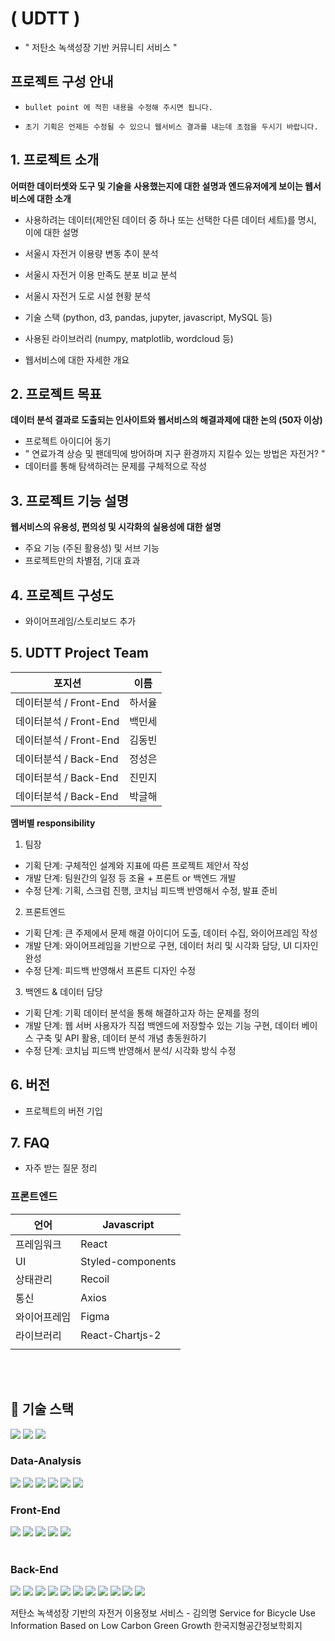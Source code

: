 
# ( UDTT )
- " 저탄소 녹색성장 기반 커뮤니티 서비스 "


## 프로젝트 구성 안내

* `bullet point 에 적힌 내용을 수정해 주시면 됩니다.`

* `초기 기획은 언제든 수정될 수 있으니 웹서비스 결과를 내는데 초점을 두시기 바랍니다.`

## 1. 프로젝트 소개

**어떠한 데이터셋와 도구 및 기술을 사용했는지에 대한 설명과 엔드유저에게 보이는 웹서비스에 대한 소개**

  - 사용하려는 데이터(제안된 데이터 중 하나 또는 선택한 다른 데이터 세트)를 명시, 이에 대한 설명
  - 서울시 자전거 이용량 변동 추이 분석
  - 서울시 자전거 이용 만족도 분포 비교 분석
  - 서울시 자전거 도로 시설 현황 분석

  - 기술 스택 (python, d3, pandas, jupyter, javascript, MySQL 등)
  - 사용된 라이브러리 (numpy, matplotlib, wordcloud 등)
  - 웹서비스에 대한 자세한 개요

## 2. 프로젝트 목표

**데이터 분석 결과로 도출되는 인사이트와 웹서비스의 해결과제에 대한 논의 (50자 이상)**
  - 프로젝트 아이디어 동기
  - " 연료가격 상승 및 팬데믹에 방어하며 지구 환경까지 지킬수 있는 방법은 자전거? "
  - 데이터를 통해 탐색하려는 문제를 구체적으로 작성


## 3. 프로젝트 기능 설명

**웹서비스의 유용성, 편의성 및 시각화의 실용성에 대한 설명**
  - 주요 기능 (주된 활용성) 및 서브 기능
  - 프로젝트만의 차별점, 기대 효과

## 4. 프로젝트 구성도
  - 와이어프레임/스토리보드 추가

## 5. UDTT Project Team
|  포지션|이름  |
|--|--|
|데이터분석 / Front-End| 하서율 |
|데이터분석 / Front-End| 백민세 |
|데이터분석 / Front-End| 김동빈 |
|데이터분석 / Back-End| 정성은 |
|데이터분석 / Back-End| 진민지 |
|데이터분석 / Back-End| 박글해 |

**멤버별 responsibility**

1. 팀장 

- 기획 단계: 구체적인 설계와 지표에 따른 프로젝트 제안서 작성
- 개발 단계: 팀원간의 일정 등 조율 + 프론트 or 백엔드 개발
- 수정 단계: 기획, 스크럼 진행, 코치님 피드백 반영해서 수정, 발표 준비

2. 프론트엔드 

- 기획 단계: 큰 주제에서 문제 해결 아이디어 도출, 데이터 수집, 와이어프레임 작성
- 개발 단계: 와이어프레임을 기반으로 구현, 데이터 처리 및 시각화 담당, UI 디자인 완성
- 수정 단계: 피드백 반영해서 프론트 디자인 수정

 3. 백엔드 & 데이터 담당  

- 기획 단계: 기획 데이터 분석을 통해 해결하고자 하는 문제를 정의
- 개발 단계: 웹 서버 사용자가 직접 백엔드에 저장할수 있는 기능 구현, 데이터 베이스 구축 및 API 활용, 데이터 분석 개념 총동원하기
- 수정 단계: 코치님 피드백 반영해서 분석/ 시각화 방식 수정

## 6. 버전
  - 프로젝트의 버전 기입

## 7. FAQ
  - 자주 받는 질문 정리




### **프론트엔드**

| 언어 | Javascript |
| --- | --- |
| 프레임워크 | React |
| UI | Styled-components |
| 상태관리 | Recoil |
| 통신 | Axios |
| 와이어프레임 | Figma |
| 라이브러리 | React-Chartjs-2 |
|  |  |


 <br>



 <br>  

## 🔧 기술 스택 
<div>
<img src="https://img.shields.io/badge/GitLab-#FC6D26?style=plastic&logo=Node.js&logoColor=white"/>
<img src="https://img.shields.io/badge/GitHub-#181717?style=plastic&logo=express&logoColor=white"/>
<img src="https://img.shields.io/badge/GitBook-#3884FF?style=plastic&logo=mongoDB&logoColor=white"/>
</div>


### Data-Analysis 

<div>
<img src="https://img.shields.io/badge/python-#3776AB?style=plastic&logo=Node.js&logoColor=white"/>
<img src="https://img.shields.io/badge/pandas-#150458?style=plastic&logo=mongoDB&logoColor=white"/>
<img src="https://img.shields.io/badge/GoogleColab-#F9AB00?style=plastic&logo=mongoDB&logoColor=white"/>
<img src="https://img.shields.io/badge/jupyter-#F37626?style=plastic&logo=express&logoColor=white"/>
<img src="https://img.shields.io/badge/tableau-#E97627?style=plastic&logo=mongoDB&logoColor=white"/>
<img src="https://img.shields.io/badge/folium-#77B829?style=plastic&logo=mongoDB&logoColor=white"/>
</div> 


### Front-End

<div>
<img src="https://img.shields.io/badge/JavaScript-#F7DF1E?style=plastic&logo=JavaScript&logoColor=white"/>
<img src="https://img.shields.io/badge/React-#61DAFB?style=plastic&logo=React&logoColor=white"/>
<img src="https://img.shields.io/badge/styled-components-#DB7093?style=plastic&logo=CSS3&logoColor=white"/>
<img src="https://img.shields.io/badge/Axios-#5A29E4?style=plastic&logo=HTML5&logoColor=white"/>
<img src="https://img.shields.io/badge/Figma-#F24E1E?style=plastic&logo=BootStrap&logoColor=white"/>
</div>


<br />

### Back-End

<div>
<img src="https://img.shields.io/badge/Node.js-#339933?style=plastic&logo=Node.js&logoColor=white"/>
<img src="https://img.shields.io/badge/Express-#000000?style=plastic&logo=express&logoColor=white"/>
<img src="https://img.shields.io/badge/MongoDB-#47A248?style=plastic&logo=mongoDB&logoColor=white"/>
<img src="https://img.shields.io/badge/Postman-#FF6C37?style=plastic&logo=mongoDB&logoColor=white"/>
<img src="https://img.shields.io/badge/TypeScript-#3178C6?style=plastic&logo=Node.js&logoColor=white"/>
<img src="https://img.shields.io/badge/MySQL-#4479A1?style=plastic&logo=Node.js&logoColor=white"/>
<img src="https://img.shields.io/badge/VMware-#607078?style=plastic&logo=mongoDB&logoColor=white"/>
<img src="https://img.shields.io/badge/NGINX-#009639?style=plastic&logo=mongoDB&logoColor=white"/>
<img src="https://img.shields.io/badge/.ENV-#ECD53F?style=plastic&logo=mongoDB&logoColor=white"/>
<img src="https://img.shields.io/badge/AmazonEC2-#FF9900?style=plastic&logo=mongoDB&logoColor=white"/>
<img src="https://img.shields.io/badge/Swagger-#4479A1?style=plastic&logo=Node.js&logoColor=white"/>
</div>


저탄소 녹색성장 기반의 자전거 이용정보 서비스 - 김의명
Service for Bicycle Use Information Based on Low Carbon Green Growth
한국지형공간정보학회지
